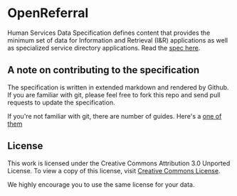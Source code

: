 # OpenReferral 

Human Services Data Specification defines content that provides the minimum set of data for Information and Retrieval (I&R) applications as well as specialized service directory applications. Read the [spec here](https://github.com/codeforamerica/openreferral/blob/master/openreferral.md).

## A note on contributing to the specification

The specification is written in extended markdown and rendered by Github. If you are familiar with git, please feel free to fork this repo and send pull requests to update the specification. 

If you're not familiar with git, there are number of guides. Here's a [one of them](http://rogerdudler.github.io/git-guide/)


<!---
### The specification in other formats

A commentable copy of the document is in [Google Docs](https://docs.google.com/file/d/0B3hyYXEFZTPQb3hKMERqdWNodXM/edit?usp=sharing)

[Word](https://github.com/codeforamerica/hsd_specification/blob/master/HSD_specification.docx), [PDF](https://github.com/codeforamerica/hsd_specification/blob/master/HSD_specification.pdf), and [HTML](https://github.com/codeforamerica/hsd_specification/blob/master/HSD_specification.html) versions of the document are available.

-->

## License

This work is licensed under the Creative Commons Attribution 3.0 Unported License. To view a copy of this license, visit [Creative Commons License](http://creativecommons.org/licenses/by/3.0/).

We highly encourage you to use the same license for your data.






